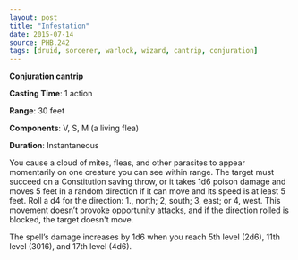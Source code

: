 ```yaml
---
layout: post
title: "Infestation"
date: 2015-07-14
source: PHB.242
tags: [druid, sorcerer, warlock, wizard, cantrip, conjuration]
---
```


**Conjuration cantrip**

**Casting Time**: 1 action

**Range**: 30 feet

**Components**: V, S, M (a living flea)

**Duration**: Instantaneous

You cause a cloud of mites, fleas, and other parasites to appear momentarily on one creature you can see within range. The target must succeed on a Constitution 
saving throw, or it takes 1d6 poison damage and moves 5 feet in a random direction if it can move and its speed is at least 5 feet. Roll a d4 for the 
direction: 1., north; 2, south; 3, east; or 4, west. This movement doesn’t provoke opportunity attacks, and if the direction rolled is blocked,
the target doesn't move.

The spell’s damage increases by 1d6 when you reach 5th level (2d6), 11th level (3016), and 17th level (4d6).